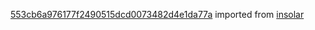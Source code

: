 [553cb6a976177f2490515dcd0073482d4e1da77a](https://github.com/insolar/insolar/commit/553cb6a976177f2490515dcd0073482d4e1da77a) imported from [insolar](https://github.com/insolar/insolar)

